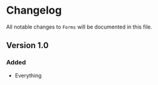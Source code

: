 # Changelog

All notable changes to `Forms` will be documented in this file.

## Version 1.0

### Added
- Everything

